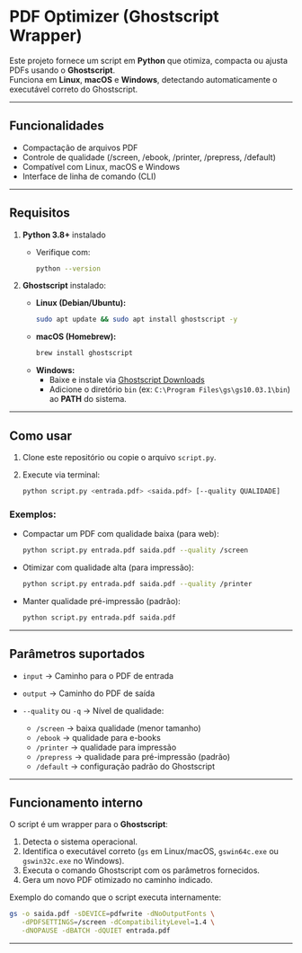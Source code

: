 # PDF Optimizer (Ghostscript Wrapper)

Este projeto fornece um script em **Python** que otimiza, compacta ou ajusta PDFs usando o **Ghostscript**.  
Funciona em **Linux**, **macOS** e **Windows**, detectando automaticamente o executável correto do Ghostscript.

---

## Funcionalidades

- Compactação de arquivos PDF
- Controle de qualidade (/screen, /ebook, /printer, /prepress, /default)
- Compatível com Linux, macOS e Windows
- Interface de linha de comando (CLI)

---

## Requisitos

1. **Python 3.8+** instalado  
   - Verifique com:
     ```bash
     python --version
     ```

2. **Ghostscript** instalado:
   - **Linux (Debian/Ubuntu):**
     ```bash
     sudo apt update && sudo apt install ghostscript -y
     ```
   - **macOS (Homebrew):**
     ```bash
     brew install ghostscript
     ```
   - **Windows:**
     - Baixe e instale via [Ghostscript Downloads](https://ghostscript.com/releases/gsdnld.html)  
     - Adicione o diretório `bin` (ex: `C:\Program Files\gs\gs10.03.1\bin`) ao **PATH** do sistema.

---

## Como usar

1. Clone este repositório ou copie o arquivo `script.py`.

2. Execute via terminal:

    ```bash
    python script.py <entrada.pdf> <saida.pdf> [--quality QUALIDADE]
    ```

### Exemplos:

* Compactar um PDF com qualidade baixa (para web):

  ```bash
  python script.py entrada.pdf saida.pdf --quality /screen
  ```

* Otimizar com qualidade alta (para impressão):

  ```bash
  python script.py entrada.pdf saida.pdf --quality /printer
  ```

* Manter qualidade pré-impressão (padrão):

  ```bash
  python script.py entrada.pdf saida.pdf
  ```

---

## Parâmetros suportados

* `input` → Caminho para o PDF de entrada
* `output` → Caminho do PDF de saída
* `--quality` ou `-q` → Nível de qualidade:

  * `/screen` → baixa qualidade (menor tamanho)
  * `/ebook` → qualidade para e-books
  * `/printer` → qualidade para impressão
  * `/prepress` → qualidade para pré-impressão (padrão)
  * `/default` → configuração padrão do Ghostscript

---

## Funcionamento interno

O script é um wrapper para o **Ghostscript**:

1. Detecta o sistema operacional.
2. Identifica o executável correto (`gs` em Linux/macOS, `gswin64c.exe` ou `gswin32c.exe` no Windows).
3. Executa o comando Ghostscript com os parâmetros fornecidos.
4. Gera um novo PDF otimizado no caminho indicado.

Exemplo do comando que o script executa internamente:

```bash
gs -o saida.pdf -sDEVICE=pdfwrite -dNoOutputFonts \
   -dPDFSETTINGS=/screen -dCompatibilityLevel=1.4 \
   -dNOPAUSE -dBATCH -dQUIET entrada.pdf
```

---
